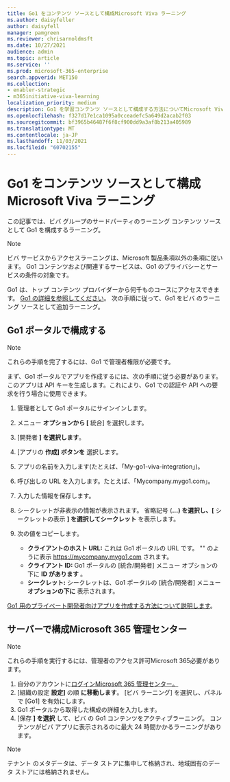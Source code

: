 ```yaml
---
title: Go1 をコンテンツ ソースとして構成Microsoft Viva ラーニング
ms.author: daisyfeller
author: daisyfell
manager: pamgreen
ms.reviewer: chrisarnoldmsft
ms.date: 10/27/2021
audience: admin
ms.topic: article
ms.service: ''
ms.prod: microsoft-365-enterprise
search.appverid: MET150
ms.collection:
- enabler-strategic
- m365initiative-viva-learning
localization_priority: medium
description: Go1 を学習コンテンツ ソースとして構成する方法についてMicrosoft Viva ラーニング。
ms.openlocfilehash: f327d17e1ca1095a0cceadefc5a649d2acab2f03
ms.sourcegitcommit: bf3965b46487f6f8cf900dd9a3af8b213a405989
ms.translationtype: MT
ms.contentlocale: ja-JP
ms.lasthandoff: 11/03/2021
ms.locfileid: "60702155"
---
```

# <a name="configure-go1-as-a-content-source-for-microsoft-viva-learning"></a>Go1 をコンテンツ ソースとして構成Microsoft Viva ラーニング

この記事では、ビバ グループのサードパーティのラーニング コンテンツ ソースとして Go1 を構成するラーニング。

>[!NOTE]
>ビバ サービスからアクセスラーニングは、Microsoft 製品条項以外の条項に従います。 Go1 コンテンツおよび関連するサービスは、Go1 のプライバシーとサービスの条件の対象です。

Go1 は、トップ コンテンツ プロバイダーから何千ものコースにアクセスできます。 [Go1 の詳細を参照してください](https://www.go1.com/go1-microsoft-viva)。 次の手順に従って、Go1 をビバ のラーニング ソースとして追加ラーニング。

## <a name="configure-in-your-go1-portal"></a>Go1 ポータルで構成する

>[!NOTE]
>これらの手順を完了するには、Go1 で管理者権限が必要です。

まず、Go1 ポータルでアプリを作成するには、次の手順に従う必要があります。 このアプリは API キーを生成します。これにより、Go1 での認証や API への要求を行う場合に使用できます。

1. 管理者として Go1 ポータルにサインインします。

2. メニュー **オプションから [** 統合] を選択します。

3. [開発者 **] を選択します**。
4. [アプリの **作成] ボタンを** 選択します。
5. アプリの名前を入力します(たとえば、「My-go1-viva-integration」)。
6. 呼び出しの URL を入力します。たとえば、「Mycompany.mygo1.com」。
7. 入力した情報を保存します。
8. シークレットが非表示の情報が表示されます。 省略記号 (**...) を選択し、[** シークレットの表示 **] を選択してシークレット** を表示します。
9. 次の値をコピーします。

    - **クライアントのホスト URL:** これは Go1 ポータルの URL です。 "" のように表示 https://mycompany.mygo1.com されます。
    - **クライアント ID:** Go1 ポータルの [統合/開発者] メニュー オプションの下に **ID があります** 。
    - **シークレット:** シークレットは、Go1 ポータルの [統合/開発者] メニュー **オプションの下に** 表示されます。

[Go1 用のプライベート開発者向けアプリを作成する方法について説明します](https://help.go1.com/en/articles/4642648-integrate-with-the-go1-api)。

## <a name="configure-in-your-microsoft-365-admin-center"></a>サーバーで構成Microsoft 365 管理センター

>[!NOTE]
>これらの手順を実行するには、管理者のアクセス許可Microsoft 365必要があります。

1. 自分のアカウントに[ログインMicrosoft 365 管理センター。](https://admin.microsoft.com)
2. [組織の設定 **設定]** の順 **に移動します**。 [ビバ ラーニング] を選択し、パネルで [Go1] を有効にします。
3. Go1 ポータルから取得した構成の詳細を入力します。
4. [保存 **] を選択** して、ビバ の Go1 コンテンツをアクティブラーニング。 コンテンツがビバ アプリに表示されるのに最大 24 時間かかるラーニングがあります。

>[!NOTE]
>テナント のメタデータは、データ ストアに集中して格納され、地域固有のデータ ストアには格納されません。
